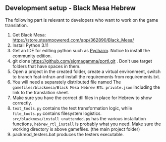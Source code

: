 
## Development setup - Black Mesa Hebrew
The following part is relevant to developers who want to work on the game translation.
1. Get Black Mesa:
https://store.steampowered.com/app/362890/Black_Mesa/
2. Install Python 3.11 
3. Get an IDE for editing python such as [Pycharm](https://www.jetbrains.com/pycharm/). Notice to install the community edition.
4. git clone https://github.com/sigmagamma/portl.git . Don't use target folders that have spaces in them.
5. Open a project in the created folder, create a virtual environment, switch to branch feat-infraת and install the requirements from 
requirements.txt. 
6. You will need a separately distributed file named The `gamefiles/blackmesa/Black Mesa Hebrew RTL private.json` including the 
link to the translation sheet.
7. Make sure you have the correct dll files in place for Hebrew to show correctly.
8. `text_tools.py` contains the text transformation logic, while `file_tools.py` contains filesystem logistics. 
`src/blackmesa/install_unattended.py` has the various installation functions, `hebrew_rtl_install` is probably what you need. 
Make sure the working directory is above gamefiles. (the main project folder)
9. packmod_testers.bat produces the testers executable. 